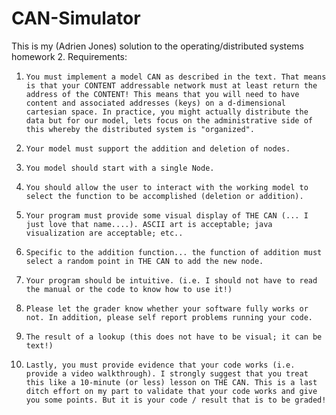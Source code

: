 # CAN-Simulator
This is my (Adrien Jones) solution to the operating/distributed systems homework 2.
Requirements:

1.     You must implement a model CAN as described in the text. That means is that your CONTENT addressable network must at least return the address of the CONTENT! This means that you will need to have content and associated addresses (keys) on a d-dimensional cartesian space. In practice, you might actually distribute the data but for our model, lets focus on the administrative side of this whereby the distributed system is "organized".
2.     Your model must support the addition and deletion of nodes. 
3.     You model should start with a single Node.
4.     You should allow the user to interact with the working model to select the function to be accomplished (deletion or addition).
5.     Your program must provide some visual display of THE CAN (... I just love that name....). ASCII art is acceptable; java visualization are acceptable; etc.. 
6.     Specific to the addition function... the function of addition must select a random point in THE CAN to add the new node.
7.     Your program should be intuitive. (i.e. I should not have to read the manual or the code to know how to use it!)
8.     Please let the grader know whether your software fully works or not. In addition, please self report problems running your code.
9.     The result of a lookup (this does not have to be visual; it can be text!)
10.     Lastly, you must provide evidence that your code works (i.e. provide a video walkthrough). I strongly suggest that you treat this like a 10-minute (or less) lesson on THE CAN. This is a last ditch effort on my part to validate that your code works and give you some points. But it is your code / result that is to be graded!
